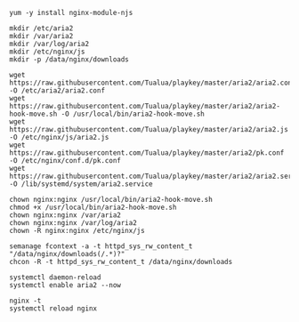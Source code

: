 
    yum -y install nginx-module-njs
    
    mkdir /etc/aria2
    mkdir /var/aria2
    mkdir /var/log/aria2
    mkdir /etc/nginx/js
    mkdir -p /data/nginx/downloads
    
    wget https://raw.githubusercontent.com/Tualua/playkey/master/aria2/aria2.conf -O /etc/aria2/aria2.conf
    wget https://raw.githubusercontent.com/Tualua/playkey/master/aria2/aria2-hook-move.sh -O /usr/local/bin/aria2-hook-move.sh
    wget https://raw.githubusercontent.com/Tualua/playkey/master/aria2/aria2.js -O /etc/nginx/js/aria2.js
    wget https://raw.githubusercontent.com/Tualua/playkey/master/aria2/pk.conf -O /etc/nginx/conf.d/pk.conf
    wget https://raw.githubusercontent.com/Tualua/playkey/master/aria2/aria2.service -O /lib/systemd/system/aria2.service
    
    chown nginx:nginx /usr/local/bin/aria2-hook-move.sh
    chmod +x /usr/local/bin/aria2-hook-move.sh
    chown nginx:nginx /var/aria2
    chown nginx:nginx /var/log/aria2
    chown -R nginx:nginx /etc/nginx/js
    
    semanage fcontext -a -t httpd_sys_rw_content_t "/data/nginx/downloads(/.*)?"
    chcon -R -t httpd_sys_rw_content_t /data/nginx/downloads
    
    systemctl daemon-reload
    systemctl enable aria2 --now
    
    nginx -t
    systemctl reload nginx
    
  
    
    
    
